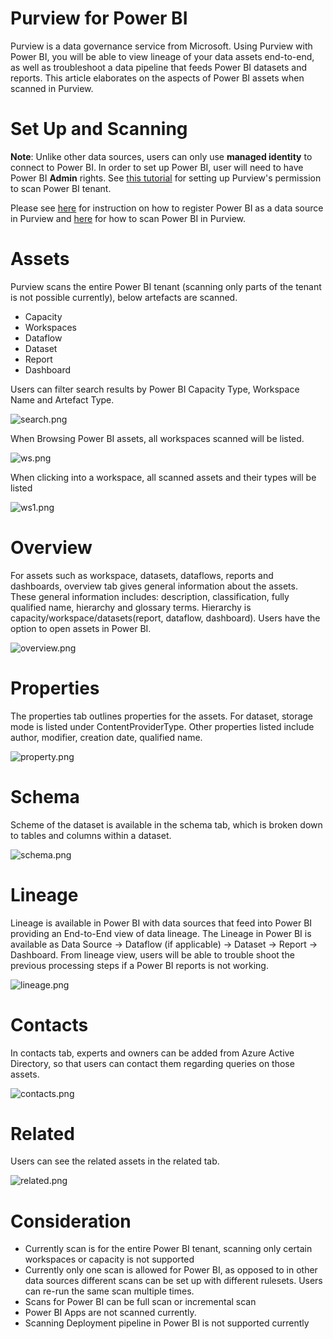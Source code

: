 # Purview for Power BI
Purview is a data governance service from Microsoft. Using Purview with Power BI, you will be able to view lineage of your data assets end-to-end, as well as troubleshoot a data pipeline that feeds Power BI datasets and reports. This article elaborates on the aspects of Power BI assets when scanned in Purview.

# Set Up and Scanning
**Note**: Unlike other data sources, users can only use **managed identity** to connect to Power BI. In order to set up Power BI, user will need to have Power BI **Admin** rights. See [this tutorial](https://github.com/lipinght/pbideployment/blob/main/ServicePrincipal/ServicePrincipal.md) for setting up Purview's permission to scan Power BI tenant.

Please see [here](https://docs.microsoft.com/en-us/azure/purview/register-scan-power-bi-tenant#steps-to-register-in-the-same-tenant) for instruction on how to register Power BI as a data source in Purview and [here](https://docs.microsoft.com/en-us/azure/purview/register-scan-power-bi-tenant#scan) for how to scan Power BI in Purview. 

# Assets
Purview scans the entire Power BI tenant (scanning only parts of the tenant is not possible currently),  below artefacts are scanned. 
* Capacity
* Workspaces
* Dataflow
* Dataset
* Report
* Dashboard

Users can filter search results by Power BI Capacity Type, Workspace Name and Artefact Type.
 
![search.png](images/search.png)

When Browsing Power BI assets, all workspaces scanned will be listed.

![ws.png](images/ws.png)
 
When clicking into a workspace, all scanned assets and their types will be listed

![ws1.png](images/ws1.png)
 
# Overview
For assets such as workspace, datasets, dataflows, reports and dashboards, overview tab gives general information about the assets. These general information includes: description, classification, fully qualified name, hierarchy and glossary terms. Hierarchy is capacity/workspace/datasets(report, dataflow, dashboard). Users have the option to open assets in Power BI.

![overview.png](images/overview.png)
 
# Properties
The properties tab outlines properties for the assets. For dataset, storage mode is listed under ContentProviderType. Other properties listed include author, modifier, creation date, qualified name. 

![property.png](images/property.png)
 
# Schema
Scheme of the dataset is available in the schema tab, which is broken down to tables and columns within a dataset.
 
![schema.png](images/schema.png)

# Lineage
Lineage is available in Power BI with data sources that feed into Power BI providing an End-to-End view of data lineage. The Lineage in Power BI is available as Data Source -> Dataflow (if applicable) -> Dataset -> Report -> Dashboard.
From lineage view, users will be able to trouble shoot the previous processing steps if a Power BI reports is not working. 

![lineage.png](images/lineage.png)
 
# Contacts
In contacts tab, experts and owners can be added from Azure Active Directory, so that users can contact them regarding queries on those assets.

![contacts.png](images/contacts.png)
 
# Related
Users can see the related assets in the related tab.

![related.png](images/related.png)
 
# Consideration
* Currently scan is for the entire Power BI tenant, scanning only certain workspaces or capacity is not supported
* Currently only one scan is allowed for Power BI, as opposed to in other data sources different scans can be set up with different rulesets. Users can re-run the same scan multiple times.
* Scans for Power BI can be full scan or incremental scan 
* Power BI Apps are not scanned currently.
* Scanning Deployment pipeline in Power BI is not supported currently

